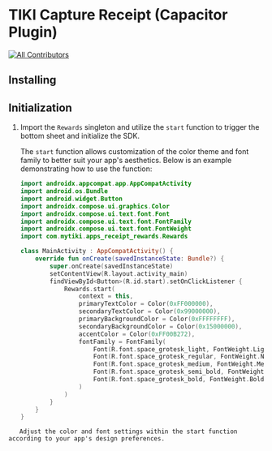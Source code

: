 # TIKI Capture Receipt (Capacitor Plugin)
<!-- ALL-CONTRIBUTORS-BADGE:START - Do not remove or modify this section -->
[![All Contributors](https://img.shields.io/badge/all_contributors-4-orange.svg?style=flat-square)](#contributors-)
<!-- ALL-CONTRIBUTORS-BADGE:END -->


## Installing

## Initialization

1. Import the `Rewards` singleton and utilize the `start` function to trigger the bottom sheet and initialize the SDK.

   The `start` function allows customization of the color theme and font family to better suit your app's aesthetics. Below is an example demonstrating how to use the function:

   ```kotlin
   import androidx.appcompat.app.AppCompatActivity
   import android.os.Bundle
   import android.widget.Button
   import androidx.compose.ui.graphics.Color
   import androidx.compose.ui.text.font.Font
   import androidx.compose.ui.text.font.FontFamily
   import androidx.compose.ui.text.font.FontWeight
   import com.mytiki.apps_receipt_rewards.Rewards

   class MainActivity : AppCompatActivity() {
       override fun onCreate(savedInstanceState: Bundle?) {
           super.onCreate(savedInstanceState)
           setContentView(R.layout.activity_main)
           findViewById<Button>(R.id.start).setOnClickListener {
               Rewards.start(
                   context = this,
                   primaryTextColor = Color(0xFF000000),
                   secondaryTextColor = Color(0x99000000),
                   primaryBackgroundColor = Color(0xFFFFFFFF),
                   secondaryBackgroundColor = Color(0x15000000),
                   accentColor = Color(0xFF00B272),
                   fontFamily = FontFamily(
                       Font(R.font.space_grotesk_light, FontWeight.Light), //300
                       Font(R.font.space_grotesk_regular, FontWeight.Normal), //400
                       Font(R.font.space_grotesk_medium, FontWeight.Medium), //500
                       Font(R.font.space_grotesk_semi_bold, FontWeight.SemiBold), //600
                       Font(R.font.space_grotesk_bold, FontWeight.Bold), //700
                   )
               )
           }
       }
   }
```
   Adjust the color and font settings within the start function according to your app's design preferences.
